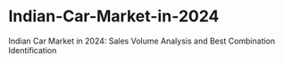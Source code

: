 # Indian-Car-Market-in-2024
Indian Car Market in 2024: Sales Volume Analysis and Best Combination Identification
